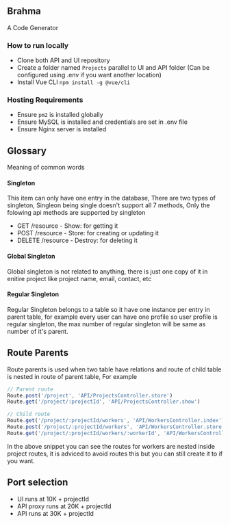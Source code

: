 ## Brahma

A Code Generator

### How to run locally

- Clone both API and UI repository
- Create a folder named `Projects` parallel to UI and API folder (Can be configured using .env if you want another location)
- Install Vue CLI `npm install -g @vue/cli`

### Hosting Requirements

- Ensure `pm2` is installed globally
- Ensure MySQL is installed and credentials are set in .env file
- Ensure Nginx server is installed

## Glossary

Meaning of common words

#### Singleton

This item can only have one entry in the database, There are two types of singleton, Singleon being single doesn't support all 7 methods, Only the folowing api methods are supported by singleton

- GET /resource - Show: for getting it
- POST /resource - Store: for creating or updating it
- DELETE /resource - Destroy: for deleting it

#### Global Singleton

Global singleton is not related to anything, there is just one copy of it in enitire project like project name, email, contact, etc

#### Regular Singleton

Regular Singleton belongs to a table so it have one instance per entry in parent table, for example every user can have one profile so user profile is regular singleton, the max number of regular singleton will be same as number of it's parent.

## Route Parents

Route parents is used when two table have relations and route of child table is nested in route of parent table, For example

```js
// Parent route
Route.post('/project', 'API/ProjectsController.store')
Route.get('/project/:projectId', 'API/ProjectsController.show')

// Child route
Route.get('/project/:projectId/workers', 'API/WorkersController.index')
Route.post('/project/:projectId/workers', 'API/WorkersController.store')
Route.get('/project/:projectId/workers/:workerId', 'API/WorkersController.show')
```

In the above snippet you can see the routes for workers are nested inside project routes, it is adviced to avoid routes this but you can still create it to if you want.

## Port selection

- UI runs at 10K + projectId
- API proxy runs at 20K + projectId
- API runs at 30K + projectId
